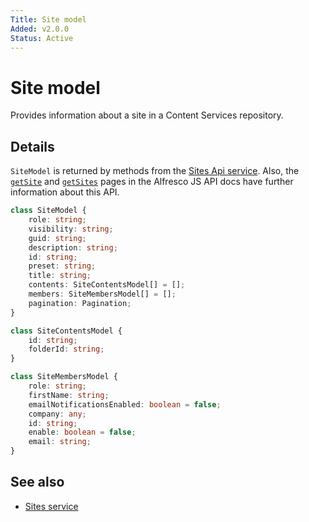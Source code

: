 ```yaml
---
Title: Site model
Added: v2.0.0
Status: Active
---
```


# Site model

Provides information about a site in a Content Services repository.

## Details

`SiteModel` is returned by methods from the [Sites Api service](sites.service.md).
Also, the
[`getSite`](https://github.com/Alfresco/alfresco-js-api/blob/master/src/alfresco-core-rest-api/docs/SitesApi.md#getSite)
and
[`getSites`](https://github.com/Alfresco/alfresco-js-api/blob/master/src/alfresco-core-rest-api/docs/SitesApi.md#getSites) pages in the Alfresco JS API docs have further information about this API.

```ts
class SiteModel {
    role: string;
    visibility: string;
    guid: string;
    description: string;
    id: string;
    preset: string;
    title: string;
    contents: SiteContentsModel[] = [];
    members: SiteMembersModel[] = [];
    pagination: Pagination;
}

class SiteContentsModel {
    id: string;
    folderId: string;
}

class SiteMembersModel {
    role: string;
    firstName: string;
    emailNotificationsEnabled: boolean = false;
    company: any;
    id: string;
    enable: boolean = false;
    email: string;
}
```

## See also

-   [Sites service](sites.service.md)
